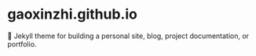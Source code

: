 # gaoxinzhi.github.io
:triangular_ruler: Jekyll theme for building a personal site, blog, project documentation, or portfolio.
